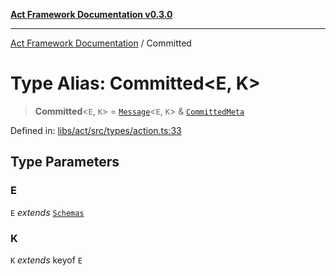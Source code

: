 [**Act Framework Documentation v0.3.0**](../README.md)

***

[Act Framework Documentation](../globals.md) / Committed

# Type Alias: Committed\<E, K\>

> **Committed**\<`E`, `K`\> = [`Message`](Message.md)\<`E`, `K`\> & [`CommittedMeta`](CommittedMeta.md)

Defined in: [libs/act/src/types/action.ts:33](https://github.com/Rotorsoft/act-root/blob/44434ac9e20b81fc5bbda127e1633a974aa78bcb/libs/act/src/types/action.ts#L33)

## Type Parameters

### E

`E` *extends* [`Schemas`](Schemas.md)

### K

`K` *extends* keyof `E`
